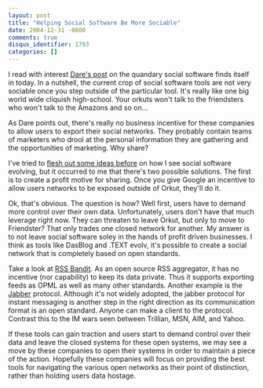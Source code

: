 ```yaml
---
layout: post
title: "Helping Social Software Be More Sociable"
date: 2004-12-31 -0800
comments: true
disqus_identifier: 1793
categories: []
---
```

I read with interest [Dare's
post](http://www.25hoursaday.com/weblog/PermaLink.aspx?guid=101325f8-dc54-4340-a674-c32c31c6db97)
on the quandary social software finds itself in today. In a nutshell,
the current crop of social software tools are not very sociable once you
step outside of the particular tool. It's really like one big world wide
cliquish high-school. Your orkuts won't talk to the friendsters who
won't talk to the Amazons and so on...

As Dare points out, there's really no business incentive for these
companies to allow users to export their social networks. They probably
contain teams of marketers who drool at the personal information they
are gathering and the opportunities of marketing. Why share?

I've tried to [flesh out some ideas
before](http://haacked.com/archive/2004/02/18/201.aspx) on how I see
social software evolving, but it occurred to me that there's two
possible solutions. The first is to create a profit motive for sharing.
Once you give Google an incentive to allow users networks to be exposed
outside of Orkut, they'll do it.

Ok, that's obvious. The question is how? Well first, users have to
demand more control over their own data. Unfortunately, users don't have
that much leverage right now. They can threaten to leave Orkut, but only
to move to Friendster? That only trades one closed network for another.
My answer is to not leave social software soley in the hands of profit
driven businesses. I think as tools like DasBlog and .TEXT evolv, it's
possible to create a social network that is completely based on open
standards.

Take a look at [RSS Bandit](http://www.rssbandit.org/). As an open
source RSS aggregator, it has no incentive (nor capability) to keep its
data private. Thus it supports exporting feeds as OPML as well as many
other standards. Another example is the [Jabber](http://www.jabber.org)
protocol. Although it's not widely adopted, the jabber protocol for
instant messaging is another step in the right direction as its
communication format is an open standard. Anyone can make a client to
the protocol. Contrast this to the IM wars seen between Trillian, MSN,
AIM, and Yahoo.

If these tools can gain traction and users start to demand control over
their data and leave the closed systems for these open systems, we may
see a move by these companies to open their systems in order to maintain
a piece of the action. Hopefully these companies will focus on providing
the best tools for navigating the various open networks as their point
of distinction, rather than holding users data hostage.

